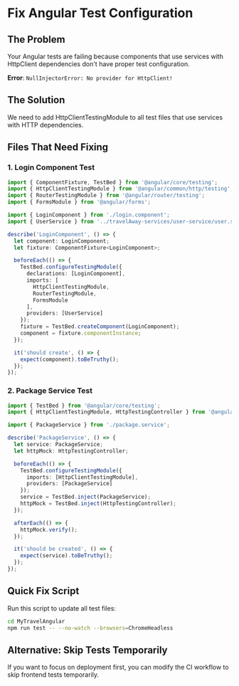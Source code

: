 # Fix Angular Test Configuration

## The Problem
Your Angular tests are failing because components that use services with HttpClient dependencies don't have proper test configuration.

**Error**: `NullInjectorError: No provider for HttpClient!`

## The Solution
We need to add HttpClientTestingModule to all test files that use services with HTTP dependencies.

## Files That Need Fixing

### 1. Login Component Test
```typescript
import { ComponentFixture, TestBed } from '@angular/core/testing';
import { HttpClientTestingModule } from '@angular/common/http/testing';
import { RouterTestingModule } from '@angular/router/testing';
import { FormsModule } from '@angular/forms';

import { LoginComponent } from './login.component';
import { UserService } from '../travelAway-services/user-service/user.service';

describe('LoginComponent', () => {
  let component: LoginComponent;
  let fixture: ComponentFixture<LoginComponent>;

  beforeEach(() => {
    TestBed.configureTestingModule({
      declarations: [LoginComponent],
      imports: [
        HttpClientTestingModule,
        RouterTestingModule,
        FormsModule
      ],
      providers: [UserService]
    });
    fixture = TestBed.createComponent(LoginComponent);
    component = fixture.componentInstance;
  });

  it('should create', () => {
    expect(component).toBeTruthy();
  });
});
```

### 2. Package Service Test
```typescript
import { TestBed } from '@angular/core/testing';
import { HttpClientTestingModule, HttpTestingController } from '@angular/common/http/testing';

import { PackageService } from './package.service';

describe('PackageService', () => {
  let service: PackageService;
  let httpMock: HttpTestingController;

  beforeEach(() => {
    TestBed.configureTestingModule({
      imports: [HttpClientTestingModule],
      providers: [PackageService]
    });
    service = TestBed.inject(PackageService);
    httpMock = TestBed.inject(HttpTestingController);
  });

  afterEach(() => {
    httpMock.verify();
  });

  it('should be created', () => {
    expect(service).toBeTruthy();
  });
});
```

## Quick Fix Script
Run this script to update all test files:

```bash
cd MyTravelAngular
npm run test -- --no-watch --browsers=ChromeHeadless
```

## Alternative: Skip Tests Temporarily
If you want to focus on deployment first, you can modify the CI workflow to skip frontend tests temporarily.